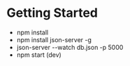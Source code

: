 # Getting Started

* npm install
* npm install json-server -g
* json-server --watch db.json -p 5000
* npm start (dev)